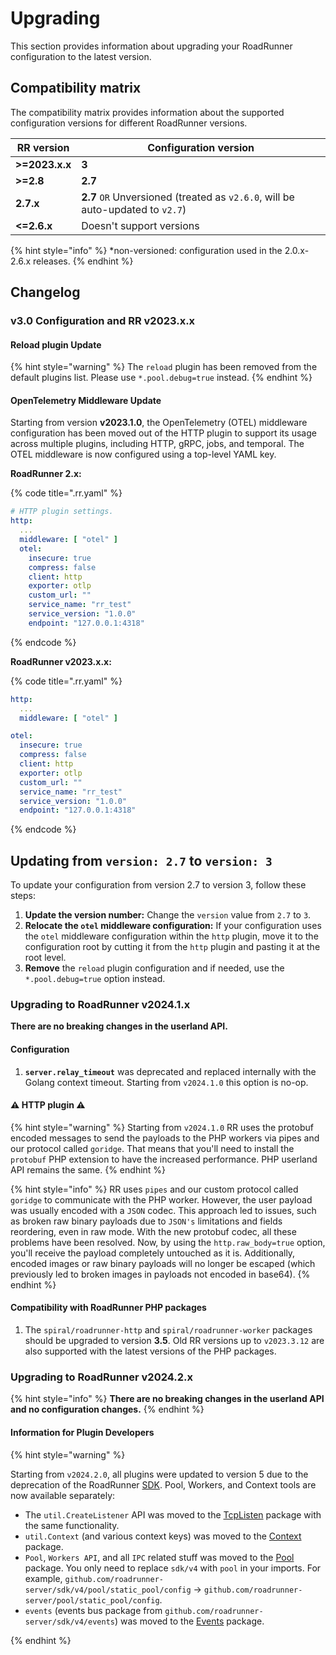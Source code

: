 # Upgrading

This section provides information about upgrading your RoadRunner configuration to the latest version.

## Compatibility matrix

The compatibility matrix provides information about the supported configuration versions for different RoadRunner
versions.

| RR version     | Configuration version                                                          |
|----------------|--------------------------------------------------------------------------------|
| **>=2023.x.x** | **3**                                                                          |
| **>=2.8**      | **2.7**                                                                        |
| **2.7.x**      | **2.7** `OR` Unversioned (treated as `v2.6.0`, will be auto-updated to `v2.7`) |
| **<=2.6.x**    | Doesn't support versions                                                       |

{% hint style="info" %}
*non-versioned: configuration used in the 2.0.x-2.6.x releases.
{% endhint %}

## Changelog

### v3.0 Configuration and RR v2023.x.x

#### Reload plugin Update

{% hint style="warning" %}
The `reload` plugin has been removed from the default plugins list. Please use `*.pool.debug=true` instead.
{% endhint %}

#### OpenTelemetry Middleware Update

Starting from version **v2023.1.0**, the OpenTelemetry (OTEL) middleware configuration has been moved out of the HTTP
plugin to support its usage across multiple plugins, including HTTP, gRPC, jobs, and temporal. The OTEL middleware is now
configured using a top-level YAML key.

**RoadRunner 2.x:**

{% code title=".rr.yaml" %}

```yaml
# HTTP plugin settings.
http:
  ...
  middleware: [ "otel" ]
  otel:
    insecure: true
    compress: false
    client: http
    exporter: otlp
    custom_url: ""
    service_name: "rr_test"
    service_version: "1.0.0"
    endpoint: "127.0.0.1:4318"
```

{% endcode %}

**RoadRunner v2023.x.x:**

{% code title=".rr.yaml" %}

```yaml
http:
  ...
  middleware: [ "otel" ]

otel:
  insecure: true
  compress: false
  client: http
  exporter: otlp
  custom_url: ""
  service_name: "rr_test"
  service_version: "1.0.0"
  endpoint: "127.0.0.1:4318"
```

{% endcode %}

## Updating from `version: 2.7` to `version: 3`

To update your configuration from version 2.7 to version 3, follow these steps:

1. **Update the version number:** Change the `version` value from `2.7` to `3`.
2. **Relocate the `otel` middleware configuration:** If your configuration uses the `otel` middleware configuration
   within the `http` plugin, move it to the configuration root by cutting it from the `http` plugin and pasting it at
   the root level.
3. **Remove** the `reload` plugin configuration and if needed, use the `*.pool.debug=true` option instead.

### Upgrading to RoadRunner v2024.1.x

**There are no breaking changes in the userland API.**

#### Configuration

1. **`server.relay_timeout`** was deprecated and replaced internally with the Golang context timeout. Starting from `v2024.1.0` this option is no-op.

#### ⚠️ HTTP plugin ⚠️

{% hint style="warning" %}
Starting from `v2024.1.0` RR uses the protobuf encoded messages to send the payloads to the PHP workers via pipes and our protocol called `goridge`.
That means that you'll need to install the `protobuf` PHP extension to have the increased performance. PHP userland API remains the same.
{% endhint %}

{% hint style="info" %}
RR uses `pipes` and our custom protocol called `goridge` to communicate with the PHP worker.
However, the user payload was usually encoded with a `JSON` codec.
This approach led to issues,
such as broken raw binary payloads due to `JSON's` limitations and fields reordering, even in raw mode.
With the new protobuf codec, all these problems have been resolved.
Now, by using the `http.raw_body=true` option, you'll receive the payload completely untouched as it is.
Additionally, encoded images or raw binary payloads will no longer be escaped
(which previously led to broken images in payloads not encoded in base64).
{% endhint %}

#### Compatibility with RoadRunner PHP packages

1. The `spiral/roadrunner-http` and `spiral/roadrunner-worker` packages should be upgraded to version **3.5**. Old RR versions up to `v2023.3.12` are also supported with the latest versions of the PHP packages.

### Upgrading to RoadRunner v2024.2.x

{% hint style="info" %}
**There are no breaking changes in the userland API and no configuration changes.**
{% endhint %}

#### Information for Plugin Developers

{% hint style="warning" %}

Starting from `v2024.2.0`, all plugins were updated to version 5 due to the deprecation of the RoadRunner [SDK](https://github.com/roadrunner-server/sdk).
Pool, Workers, and Context tools are now available separately:

- The `util.CreateListener` API was moved to the [TcpListen](https://github.com/roadrunner-server/tcplisten) package with the same functionality.
- `util.Context` (and various context keys) was moved to the [Context](https://github.com/roadrunner-server/context) package.
- `Pool`, `Workers API`, and all `IPC` related stuff was moved to the [Pool](https://github.com/roadrunner-server/pool) package. You only need to replace `sdk/v4` with `pool` in your imports. For example, `github.com/roadrunner-server/sdk/v4/pool/static_pool/config` -> `github.com/roadrunner-server/pool/static_pool/config`.
- `events` (events bus package from `github.com/roadrunner-server/sdk/v4/events`) was moved to the [Events](https://github.com/roadrunner-server/events) package.

{% endhint %}

